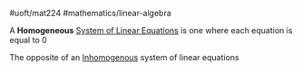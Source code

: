 #uoft/mat224 #mathematics/linear-algebra 

A **Homogeneous** [System of Linear Equations](System%20of%20Linear%20Equations.md) is one where each equation is equal to 0

The opposite of an [Inhomogenous](Inhomogenous.md) system of linear equations